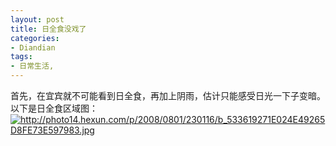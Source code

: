 ```yaml
---
layout: post
title: 日全食没戏了
categories:
- Diandian
tags:
- 日常生活, 
---
```

首先，在宜宾就不可能看到日全食，再加上阴雨，估计只能感受日光一下子变暗。
<br />以下是日全食区域图：
<br />
<a href="http://photo14.hexun.com/p/2008/0801/230116/b_533619271E024E49265D8FE73E597983.jpg" target="_blank"><img alt="http://photo14.hexun.com/p/2008/0801/230116/b_533619271E024E49265D8FE73E597983.jpg" src="http://m1.img.srcdd.com/farm3/d/2012/0306/12/DOWNLOADFAILAAAAAAAAAAAAAAAAAAAA_B500_900_200_80.PNG" /></a>